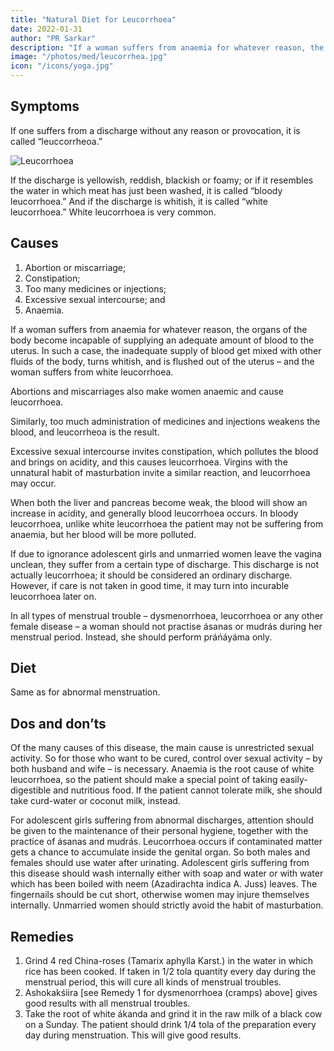 ```yaml
---
title: "Natural Diet for Leucorrhoea"
date: 2022-01-31
author: "PR Sarkar"
description: "If a woman suffers from anaemia for whatever reason, the organs of the body become incapable of supplying an adequate amount of blood to the uterus"
image: "/photos/med/leucorrhea.jpg"
icon: "/icons/yoga.jpg"
---
```




## Symptoms

If one suffers from a discharge without any reason or provocation, it is called “leuccorrheoa.” 

![Leucorrhoea](/photos/med/leucorrhea.jpg)

If the discharge is yellowish, reddish, blackish or foamy; or if it resembles the water in which meat has just been washed, it is called “bloody leucorrhoea.” And if the discharge is whitish, it is called “white leucorrhoea.” White leucorrhoea is very common.


## Causes

1. Abortion or miscarriage;
2. Constipation;
3. Too many medicines or injections;
4. Excessive sexual intercourse; and
5. Anaemia.

If a woman suffers from anaemia for whatever reason, the organs of the body become incapable of supplying an adequate amount of blood to the uterus. In such a case, the inadequate supply of blood get mixed with other fluids of the body, turns whitish, and is flushed out of the uterus – and the woman suffers from white leucorrhoea.

Abortions and miscarriages also make women anaemic and cause leucorrhoea. 

Similarly, too much administration of medicines and injections weakens the blood, and leucorrheoa is the result.

Excessive sexual intercourse invites constipation, which pollutes the blood and brings on acidity, and this causes leucorrhoea. Virgins with the unnatural habit of masturbation invite a similar reaction, and leucorrhoea may occur.

When both the liver and pancreas become weak, the blood will show an increase in acidity, and generally blood leucorrhoea occurs. In bloody leucorrhoea, unlike white leucorrhoea the patient may not be suffering from anaemia, but her blood will be more polluted.

If due to ignorance adolescent girls and unmarried women leave the vagina unclean, they suffer from a certain type of discharge. This discharge is not actually leucorrhoea; it should be considered an ordinary discharge. However, if care is not taken in good time, it may turn into incurable leucorrhoea later on.

<!-- Treatment:
For adolescent discharge
Morning – Utkśepa Mudrá, Karmásana, Bandhatraya Yoga Mudrá and Ámbhasii Práńáyáma.
Evening – Yogamudrá, Diirgha Prańáma, Bhújauṋgásana, Karmásana, and Kákacaiṋcu Mudrá.
For leucorrhoea
Morning – Utkśepa Mudrá, Karmásana, Gomukhásana, Yogamudrá, Diirgha Prańáma, Bhújauṋgásana, Ámbhasii Mudrá, or Ámbhasii Práńáyáma, Agnisára Mudrá, and Upaviśt́a Ud́d́ayana Mudrá.
Evening – Karmásana, Gomukhásana, Yogamudrá, Diirgha Prańáma, Bhújauṋgásana, Ud́d́ayana Mudrá, Kákacaiṋcu Mudrá. -->

In all types of menstrual trouble – dysmenorrhoea, leucorrhoea or any other female disease – a woman should not practise ásanas or mudrás during her menstrual period. Instead, she should perform práńáyáma only.


## Diet

Same as for abnormal menstruation.


## Dos and don’ts

Of the many causes of this disease, the main cause is unrestricted sexual activity. So for those who want to be cured, control over sexual activity – by both husband and wife – is necessary. Anaemia is the root cause of white leucorrhoea, so the patient should make a special point of taking easily-digestible and nutritious food. If the patient cannot tolerate milk, she should take curd-water or coconut milk, instead.

For adolescent girls suffering from abnormal discharges, attention should be given to the maintenance of their personal hygiene, together with the practice of ásanas and mudrás. Leucorrhoea occurs if contaminated matter gets a chance to accumulate inside the genital organ. So both males and females should use water after urinating. Adolescent girls suffering from this disease should wash internally either with soap and water or with water which has been boiled with neem (Azadirachta indica A. Juss) leaves. The fingernails should be cut short, otherwise women may injure themselves internally.
Unmarried women should strictly avoid the habit of masturbation.


## Remedies

1. Grind 4 red China-roses (Tamarix aphylla Karst.) in the water in which rice has been cooked. If taken in 1/2 tola quantity every day during the menstrual period, this will cure all kinds of menstrual troubles.
2. Ashokakśiira [see Remedy 1 for dysmenorrhoea (cramps) above] gives good results with all menstrual troubles.
3. Take the root of white ákanda and grind it in the raw milk of a black cow on a Sunday. The patient should drink 1/4 tola of the preparation every day during menstruation. This will give good results.
